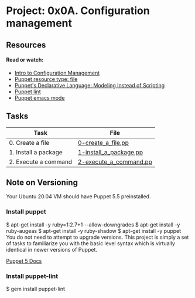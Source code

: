 # Project: 0x0A. Configuration management

## Resources

#### Read or watch:

* [Intro to Configuration Management](https://intranet.alxswe.com/rltoken/GL30hu-aRcKzPOvK8JO-Bg)
* [Puppet resource type: file](https://intranet.alxswe.com/rltoken/WON0M4DNRabf88KAG_pDUA)
* [Puppet's Declarative Language: Modeling Instead of Scripting](https://intranet.alxswe.com/rltoken/0V2fBdafkfKPMxA1umea3Q)
* [Puppet lint](https://intranet.alxswe.com/rltoken/CRUMeEMdcX-UtbWsUM9xLQ)
* [Puppet emacs mode](https://intranet.alxswe.com/rltoken/MzHXCntAkPzOqMnI6_rpWQ)
## Tasks

| Task | File |
| ---- | ---- |
| 0. Create a file | [0-create_a_file.pp](./0-create_a_file.pp) |
| 1. Install a package | [1-install_a_package.pp](./1-install_a_package.pp) |
| 2. Execute a command | [2-execute_a_command.pp](./2-execute_a_command.pp) |

## Note on Versioning
Your Ubuntu 20.04 VM should have Puppet 5.5 preinstalled.

### Install puppet
$ apt-get install -y ruby=1:2.7+1 --allow-downgrades
$ apt-get install -y ruby-augeas
$ apt-get install -y ruby-shadow
$ apt-get install -y puppet
You do not need to attempt to upgrade versions. This project is simply a set of tasks to familiarize you with the basic level syntax which is virtually identical in newer versions of Puppet.

[Puppet 5 Docs](https://www.puppet.com/docs/puppet/5.5/puppet_index.html)

### Install puppet-lint
$ gem install puppet-lint